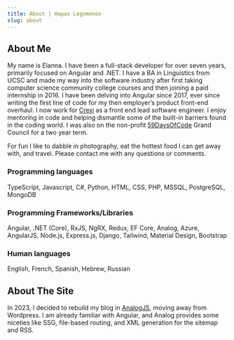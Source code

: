 ```yaml
---
title: About | Hapax Legomenon
slug: about
---
```


## About Me

My name is Elanna. I have been a full-stack developer for over seven years, primarily focused on Angular and .NET. I have a BA in Linguistics from UCSC and made my way into the software industry after first taking computer science community college courses and then joining a paid internship in 2016. I have been delving into Angular since 2017, ever since writing the first line of code for my then employer’s product front-end overhaul. I now work for [Crexi](https://www.crexi.com/) as a front end lead software engineer. I enjoy mentoring in code and helping dismantle some of the built-in barriers found in the coding world. I was also on the non-profit [59DaysOfCode](https://59daysofcode.org) Grand Council for a two year term.

For fun I like to dabble in photography, eat the hottest food I can get away with, and travel. Please contact me with any questions or comments.

### Programming languages

TypeScript, Javascript, C#, Python, HTML, CSS, PHP, MSSQL, PostgreSQL, MongoDB

### Programming Frameworks/Libraries

Angular, .NET (Core), RxJS, NgRX, Redux, EF Core, Analog, Azure, AngularJS, Node.js, Express.js, Django, Tailwind, Material Design, Bootstrap

### Human languages

English, French, Spanish, Hebrew, Russian

## About The Site

In 2023, I decided to rebuild my blog in [AnalogJS](https://analogjs.org/), moving away from Wordpress. I am already familiar with Angular, and Analog provides some niceties like SSG, file-based routing, and XML generation for the sitemap and RSS.
